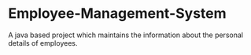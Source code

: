 # Employee-Management-System
A java based project which maintains the information about the personal details of employees.

